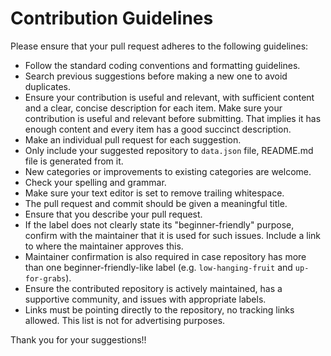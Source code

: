 # Contribution Guidelines

Please ensure that your pull request adheres to the following guidelines:
- Follow the standard coding conventions and formatting guidelines. 
- Search previous suggestions before making a new one to avoid duplicates.
- Ensure your contribution is useful and relevant, with sufficient content and a clear, concise description for each item. Make sure your contribution is useful and relevant before submitting. That implies it has enough content and every item has a good succinct description.
- Make an individual pull request for each suggestion.
- Only include your suggested repository to `data.json` file, README.md file is generated from it.
- New categories or improvements to existing categories are welcome.
- Check your spelling and grammar.
- Make sure your text editor is set to remove trailing whitespace.
- The pull request and commit should be given a meaningful title.
- Ensure that you describe your pull request.
- If the label does not clearly state its "beginner-friendly" purpose, confirm with the maintainer that it is used for such issues. Include a link to where the maintainer approves this.
- Maintainer confirmation is also required in case repository has more than one beginner-friendly-like label (e.g. `low-hanging-fruit` and `up-for-grabs`).
- Ensure the contributed repository is actively maintained, has a supportive community, and issues with appropriate labels.
- Links must be pointing directly to the repository, no tracking links allowed. This list is not for advertising purposes.

Thank you for your suggestions!!
